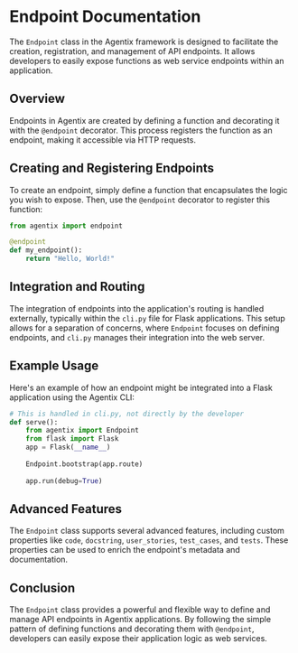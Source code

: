 # Endpoint Documentation

The `Endpoint` class in the Agentix framework is designed to facilitate the creation, registration, and management of API endpoints. It allows developers to easily expose functions as web service endpoints within an application.

## Overview

Endpoints in Agentix are created by defining a function and decorating it with the `@endpoint` decorator. This process registers the function as an endpoint, making it accessible via HTTP requests.

## Creating and Registering Endpoints

To create an endpoint, simply define a function that encapsulates the logic you wish to expose. Then, use the `@endpoint` decorator to register this function:

```python
from agentix import endpoint

@endpoint
def my_endpoint():
    return "Hello, World!"
```

## Integration and Routing

The integration of endpoints into the application's routing is handled externally, typically within the `cli.py` file for Flask applications. This setup allows for a separation of concerns, where `Endpoint` focuses on defining endpoints, and `cli.py` manages their integration into the web server.

## Example Usage

Here's an example of how an endpoint might be integrated into a Flask application using the Agentix CLI:

```python
# This is handled in cli.py, not directly by the developer
def serve():
    from agentix import Endpoint
    from flask import Flask
    app = Flask(__name__)
    
    Endpoint.bootstrap(app.route)
    
    app.run(debug=True)
```

## Advanced Features

The `Endpoint` class supports several advanced features, including custom properties like `code`, `docstring`, `user_stories`, `test_cases`, and `tests`. These properties can be used to enrich the endpoint's metadata and documentation.

## Conclusion

The `Endpoint` class provides a powerful and flexible way to define and manage API endpoints in Agentix applications. By following the simple pattern of defining functions and decorating them with `@endpoint`, developers can easily expose their application logic as web services.
